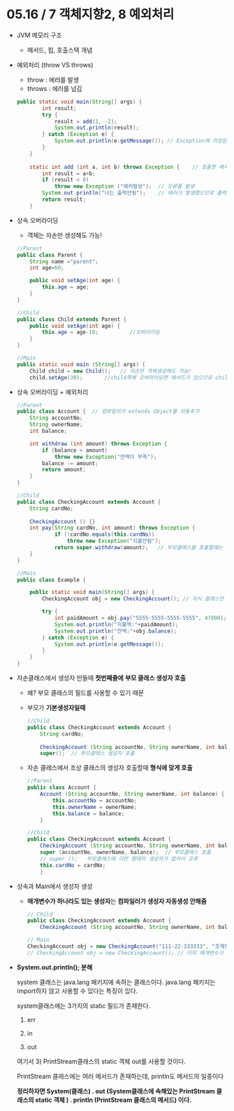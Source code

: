 # 05.16 / 7 객체지향2, 8 예외처리

- JVM 메모리 구조
    - 메서드, 힙, 호출스택 개념
- 예외처리 (throw VS throws)
    - throw : 에러를 발생
    - throws : 에러를 넘김
    
    ```java
    public static void main(String[] args) {
    		int result;
    		try {
    			result = add(1, -2);
    			System.out.println(result);
    		} catch (Exception e) {
    			System.out.println(e.getMessage());	// Exception에 저장된 "에러발생"을 호출
    		}
    	}
    	
    	static int add (int a, int b) throws Exception {	// 호출한 메서드로 넘김
    		int result = a+b;
    		if (result < 0)
    			throw new Exception ("에러발생");  // 오류를 발생
    		System.out.println("나는 출력안됨");    // 에러가 발생했으므로 출력X
    		return result;
    	}
    ```
    
- 상속 오버라이딩
    - 객체는 자손만 생성해도 가능!
    
    ```java
    //Parent
    public class Parent {
    	String name ="parent";
    	int age=60;
    
    	public void setAge(int age) {
    		this.age = age;
    	}
    }
    ```
    
    ```java
    //Child
    public class Child extends Parent {
    	public void setAge(int age) {
    		this.age = age-10;			//오버라이딩
    	}
    }
    ```
    
    ```java
    //Main
    public static void main (String[] args)	{
    	Child child = new Child();   // 자손만 객체생성해도 가능!
    	child.setAge(30);		//child쪽에 오버라이딩한 메서드가 있으므로 child쪽 setAge 호출
    ```
    
- 상속 오버라이딩 + 예외처리
    
    ```java
    //Parent
    public class Account {	// 컴파일러가 extends Object를 자동추가	
    	String accountNo;
    	String ownerName;
    	int balance;
    
    	int withdraw (int amount) throws Exception {
    		if (balance < amount)
    			throw new Exception("잔액이 부족");
    		balance -= amount;
    		return amount;
    	}	
    }
    ```
    
    ```java
    //Child
    public class CheckingAccount extends Account {	
    	String cardNo;
    		
    	CheckingAccount () {}
    	int pay(String cardNo, int amount) throws Exception {
    			if (!cardNo.equals(this.cardNo))
    				throw new Exception("지불안됨");
    			return super.withdraw(amount);   // 부모클래스를 호출할때는 super(생략가능) // 부모클래스 호출
    	}
    }
    ```
    
    ```java
    //Main
    public class Example {
    
    	public static void main(String[] args) {
    		CheckingAccount obj = new CheckingAccount(); // 자식 클래스만 생성해도 가능
    
    		try {
    			int paidAmount = obj.pay("5555-5555-5555-5555", 47000);
    			System.out.println("지불액:"+paidAmount);
    			System.out.println("잔액:"+obj.balance);
    		} catch (Exception e) {
    			System.out.println(e.getMessage());
    		}
    	}
    }
    ```
    
- 자손클래스에서 생성자 만들때 **첫번째줄에** **부모 클래스 생성자 호출**
    - 왜? 부모 클래스의 필드를 사용할 수 있기 때문
    - 부모가 **기본생성자일때**
        
        ```java
        //Child
        public class CheckingAccount extends Account {	
        	String cardNo;   
        		
        	CheckingAccount (String accountNo, String ownerName, int balance, String cardNo) {
        	super();  // 부모클래스 생성자 호출
        ```
        
    - 자손 클래스에서 조상 클래스의 생성자 호출할때 **형식에 맞게 호출**
        
        ```java
        //Parent
        public class Account {		
        	Account (String accountNo, String ownerName, int balance) {
        		this.accountNo = accountNo;
        		this.ownerName = ownerName;
        		this.balance = balance;
        	}
        ```
        
        ```java
        //Child
        public class CheckingAccount extends Account {	
        	CheckingAccount (String accountNo, String ownerName, int balance, String cardNo) {
        	super (accountNo, ownerName, balance);  // 부모클래스 호출
        	// super ();   부모클래스에 이런 형태의 생성자가 없어서 오류
        	this.cardNo = cardNo;	
        	}
        ```
        
- 상속과 Main에서 생성자 생성
    - **매개변수가 하나라도 있는 생성자**는 **컴파일러가 생성자 자동생성 안해줌**
        
        ```java
        // Child
        public class CheckingAccount extends Account {	
        	CheckingAccount (String accountNo, String ownerName, int balance, String cardNo) {
        ```
        
        ```java
        // Main
        CheckingAccount obj = new CheckingAccount("111-22-333333", "조재인", 0, "5555-5555-5555-5555" );
        // CheckingAccount obj = new CheckingAccount(); // 이미 매개변수가 있는 생성자가 있기 때문에 컴파일러가 자동생성 안해줌
        ```
        
- **System.out.println(); 분해**
    
    system 클래스는 java.lang 패키지에 속하는 클래스이다. java.lang 패키지는 import하지 않고 사용할 수 있다는 특징이 있다.
    
    system클래스에는 3가지의 static 필드가 존재한다.
    
    1) err
    
    2) in
    
    3) out
    
    여기서 3) PrintStream클래스의 static 객체 out를 사용할 것이다.
    
    PrintStream 클래스에는 여러 메서드가 존재하는데, println도 메서드의 일종이다
    
    **정리하자면 System(클래스) . out (System클래스에 속해있는 PrintStream 클래스의 static 객체 ) . println (PrintStream 클래스의 메서드) 이다.**